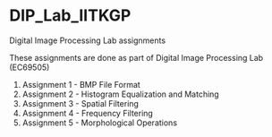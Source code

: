 # DIP_Lab_IITKGP
Digital Image Processing Lab assignments

These assignments are done as part of Digital Image Processing Lab (EC69505)

1. Assignment 1 - BMP File Format
2. Assignment 2 - Histogram Equalization and Matching
3. Assignment 3 - Spatial Filtering
4. Assignment 4 - Frequency Filtering
5. Assignment 5 - Morphological Operations
